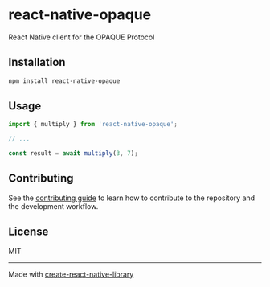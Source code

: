 # react-native-opaque

React Native client for the OPAQUE Protocol

## Installation

```sh
npm install react-native-opaque
```

## Usage

```js
import { multiply } from 'react-native-opaque';

// ...

const result = await multiply(3, 7);
```

## Contributing

See the [contributing guide](CONTRIBUTING.md) to learn how to contribute to the repository and the development workflow.

## License

MIT

---

Made with [create-react-native-library](https://github.com/callstack/react-native-builder-bob)
